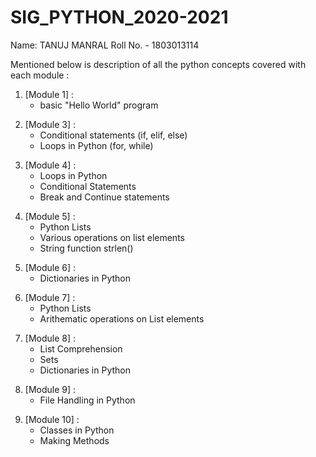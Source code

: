 # SIG_PYTHON_2020-2021

Name: TANUJ MANRAL
Roll No. - 1803013114

Mentioned below is description of all the python concepts covered with each module : 

<!-- OL -->
1. [Module 1] :
    * basic "Hello World" program
    
<!-- OL -->
2. [Module 3] :
    * Conditional statements (if, elif, else)
    * Loops in Python (for, while)    
    
<!-- OL -->    
3. [Module 4] :
    * Loops in Python
    * Conditional Statements
    * Break and Continue statements   

<!-- OL -->
4. [Module 5] :
    * Python Lists
    * Various operations on list elements
    * String function strlen()
    
<!-- OL -->
5. [Module 6] :
    * Dictionaries in Python
    
<!-- OL -->
6. [Module 7] :
    * Python Lists
    * Arithematic operations on List elements
    
<!-- OL -->    
7. [Module 8] :
    * List Comprehension
    * Sets
    * Dictionaries in Python
    
<!-- OL -->   
8. [Module 9] :
    * File Handling in Python
    
<!-- OL -->    
9. [Module 10] :
    * Classes in Python
    * Making Methods
